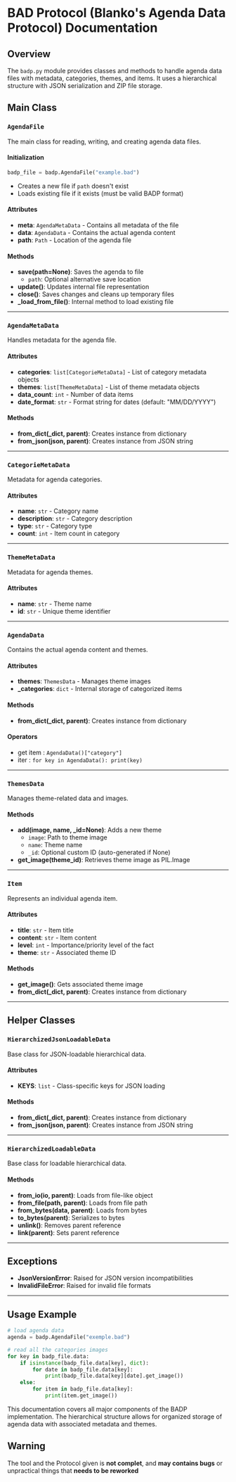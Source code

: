 

# BAD Protocol (Blanko's Agenda Data Protocol) Documentation

## Overview
The `badp.py` module provides classes and methods to handle agenda data files with metadata, categories, themes, and items. It uses a hierarchical structure with JSON serialization and ZIP file storage.

## Main Class

### `AgendaFile`
The main class for reading, writing, and creating agenda data files.

#### Initialization
```python
badp_file = badp.AgendaFile("example.bad")
```
- Creates a new file if `path` doesn't exist
- Loads existing file if it exists (must be valid BADP format)

#### Attributes
- **meta**: `AgendaMetaData` - Contains all metadata of the file
- **data**: `AgendaData` - Contains the actual agenda content
- **path**: `Path` - Location of the agenda file

#### Methods
- **save(path=None)**: Saves the agenda to file
  - `path`: Optional alternative save location
- **update()**: Updates internal file representation
- **close()**: Saves changes and cleans up temporary files
- **_load_from_file()**: Internal method to load existing file

---

### `AgendaMetaData`
Handles metadata for the agenda file.

#### Attributes
- **categories**: `list[CategorieMetaData]` - List of category metadata objects
- **themes**: `list[ThemeMetaData]` - List of theme metadata objects
- **data_count**: `int` - Number of data items
- **date_format**: `str` - Format string for dates (default: "MM/DD/YYYY")

#### Methods
- **from_dict(_dict, parent)**: Creates instance from dictionary
- **from_json(json, parent)**: Creates instance from JSON string

---

### `CategorieMetaData`
Metadata for agenda categories.

#### Attributes
- **name**: `str` - Category name
- **description**: `str` - Category description
- **type**: `str` - Category type
- **count**: `int` - Item count in category

---

### `ThemeMetaData`
Metadata for agenda themes.

#### Attributes
- **name**: `str` - Theme name
- **id**: `str` - Unique theme identifier

---

### `AgendaData`
Contains the actual agenda content and themes.

#### Attributes
- **themes**: `ThemesData` - Manages theme images
- **_categories**: `dict` - Internal storage of categorized items

#### Methods
- **from_dict(_dict, parent)**: Creates instance from dictionary
#### Operators
- get item : `AgendaData()["category"]`
- iter :  ```for key in AgendaData(): print(key)```

---

### `ThemesData`
Manages theme-related data and images.

#### Methods
- **add(image, name, _id=None)**: Adds a new theme
  - `image`: Path to theme image
  - `name`: Theme name
  - `_id`: Optional custom ID (auto-generated if None)
- **get_image(theme_id)**: Retrieves theme image as PIL.Image

---

### `Item`
Represents an individual agenda item.

#### Attributes
- **title**: `str` - Item title
- **content**: `str` - Item content
- **level**: `int` - Importance/priority level of the fact
- **theme**: `str` - Associated theme ID

#### Methods
- **get_image()**: Gets associated theme image
- **from_dict(_dict, parent)**: Creates instance from dictionary

---

## Helper Classes

### `HierarchizedJsonLoadableData`
Base class for JSON-loadable hierarchical data.

#### Attributes
- **KEYS**: `list` - Class-specific keys for JSON loading

#### Methods
- **from_dict(_dict, parent)**: Creates instance from dictionary
- **from_json(json, parent)**: Creates instance from JSON string

---

### `HierarchizedLoadableData`
Base class for loadable hierarchical data.

#### Methods
- **from_io(io, parent)**: Loads from file-like object
- **from_file(path, parent)**: Loads from file path
- **from_bytes(data, parent)**: Loads from bytes
- **to_bytes(parent)**: Serializes to bytes
- **unlink()**: Removes parent reference
- **link(parent)**: Sets parent reference

---

## Exceptions
- **JsonVersionError**: Raised for JSON version incompatibilities
- **InvalidFileError**: Raised for invalid file formats

---

## Usage Example

```python
# load agenda data
agenda = badp.AgendaFile("exemple.bad")

# read all the categories images
for key in badp_file.data:
    if isinstance(badp_file.data[key], dict):
        for date in badp_file.data[key]:
            print(badp_file.data[key][date].get_image())
    else:
        for item in badp_file.data[key]:
            print(item.get_image())

```

This documentation covers all major components of the BADP implementation. The hierarchical structure allows for organized storage of agenda data with associated metadata and themes.

## Warning

The tool and the Protocol given is **not complet**, and **may contains bugs** or unpractical things that **needs to be reworked**